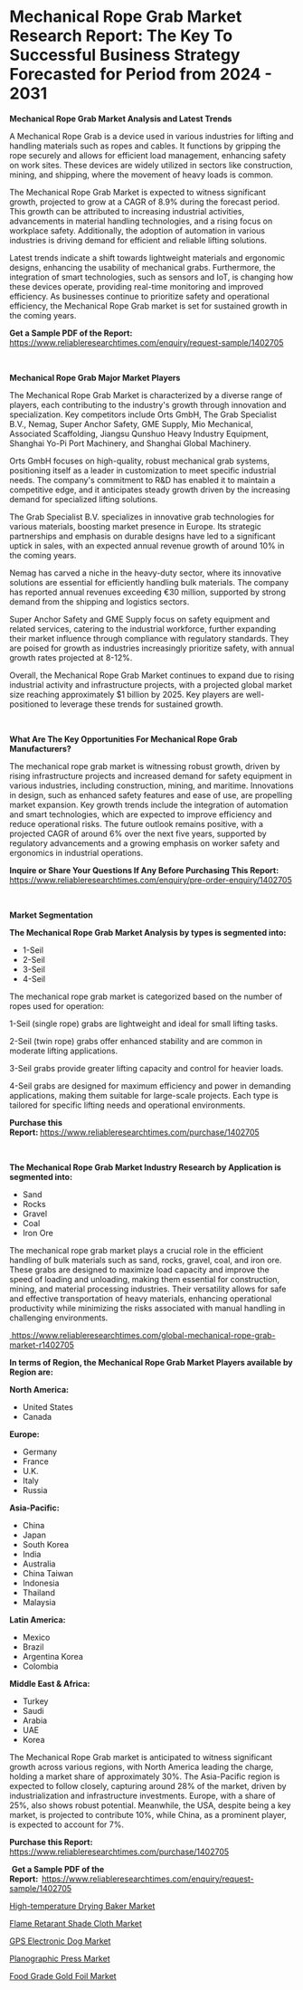 <p><h1>Mechanical Rope Grab Market Research Report: The Key To Successful Business Strategy Forecasted for Period from 2024 - 2031</h1></p><p><strong>Mechanical Rope Grab Market Analysis and Latest Trends</strong></p>
<p><p>A Mechanical Rope Grab is a device used in various industries for lifting and handling materials such as ropes and cables. It functions by gripping the rope securely and allows for efficient load management, enhancing safety on work sites. These devices are widely utilized in sectors like construction, mining, and shipping, where the movement of heavy loads is common.</p><p>The Mechanical Rope Grab Market is expected to witness significant growth, projected to grow at a CAGR of 8.9% during the forecast period. This growth can be attributed to increasing industrial activities, advancements in material handling technologies, and a rising focus on workplace safety. Additionally, the adoption of automation in various industries is driving demand for efficient and reliable lifting solutions.</p><p>Latest trends indicate a shift towards lightweight materials and ergonomic designs, enhancing the usability of mechanical grabs. Furthermore, the integration of smart technologies, such as sensors and IoT, is changing how these devices operate, providing real-time monitoring and improved efficiency. As businesses continue to prioritize safety and operational efficiency, the Mechanical Rope Grab market is set for sustained growth in the coming years.</p></p>
<p><strong>Get a Sample PDF of the Report:&nbsp;</strong> <a href="https://www.reliableresearchtimes.com/enquiry/request-sample/1402705?utm_campaign=1593&utm_medium=2&utm_source=Github&utm_content=ia&utm_term=23102024&utm_id=mechanical-rope-grab">https://www.reliableresearchtimes.com/enquiry/request-sample/1402705</a></p>
<p>&nbsp;</p>
<p><strong>Mechanical Rope Grab Major Market Players</strong></p>
<p><p>The Mechanical Rope Grab Market is characterized by a diverse range of players, each contributing to the industry's growth through innovation and specialization. Key competitors include Orts GmbH, The Grab Specialist B.V., Nemag, Super Anchor Safety, GME Supply, Mio Mechanical, Associated Scaffolding, Jiangsu Qunshuo Heavy Industry Equipment, Shanghai Yo-Pi Port Machinery, and Shanghai Global Machinery.</p><p>Orts GmbH focuses on high-quality, robust mechanical grab systems, positioning itself as a leader in customization to meet specific industrial needs. The company's commitment to R&D has enabled it to maintain a competitive edge, and it anticipates steady growth driven by the increasing demand for specialized lifting solutions.</p><p>The Grab Specialist B.V. specializes in innovative grab technologies for various materials, boosting market presence in Europe. Its strategic partnerships and emphasis on durable designs have led to a significant uptick in sales, with an expected annual revenue growth of around 10% in the coming years.</p><p>Nemag has carved a niche in the heavy-duty sector, where its innovative solutions are essential for efficiently handling bulk materials. The company has reported annual revenues exceeding €30 million, supported by strong demand from the shipping and logistics sectors.</p><p>Super Anchor Safety and GME Supply focus on safety equipment and related services, catering to the industrial workforce, further expanding their market influence through compliance with regulatory standards. They are poised for growth as industries increasingly prioritize safety, with annual growth rates projected at 8-12%.</p><p>Overall, the Mechanical Rope Grab Market continues to expand due to rising industrial activity and infrastructure projects, with a projected global market size reaching approximately $1 billion by 2025. Key players are well-positioned to leverage these trends for sustained growth.</p></p>
<p>&nbsp;</p>
<p><strong>What Are The Key Opportunities For Mechanical Rope Grab Manufacturers?</strong></p>
<p><p>The mechanical rope grab market is witnessing robust growth, driven by rising infrastructure projects and increased demand for safety equipment in various industries, including construction, mining, and maritime. Innovations in design, such as enhanced safety features and ease of use, are propelling market expansion. Key growth trends include the integration of automation and smart technologies, which are expected to improve efficiency and reduce operational risks. The future outlook remains positive, with a projected CAGR of around 6% over the next five years, supported by regulatory advancements and a growing emphasis on worker safety and ergonomics in industrial operations.</p></p>
<p><strong>Inquire or Share Your Questions If Any Before Purchasing This Report:</strong> <a href="https://www.reliableresearchtimes.com/enquiry/pre-order-enquiry/1402705?utm_campaign=1593&utm_medium=2&utm_source=Github&utm_content=ia&utm_term=23102024&utm_id=mechanical-rope-grab">https://www.reliableresearchtimes.com/enquiry/pre-order-enquiry/1402705</a></p>
<p>&nbsp;</p>
<p><strong>Market Segmentation</strong></p>
<p><strong>The Mechanical Rope Grab Market Analysis by types is segmented into:</strong></p>
<p><ul><li>1-Seil</li><li>2-Seil</li><li>3-Seil</li><li>4-Seil</li></ul></p>
<p><p>The mechanical rope grab market is categorized based on the number of ropes used for operation: </p><p>1-Seil (single rope) grabs are lightweight and ideal for small lifting tasks. </p><p>2-Seil (twin rope) grabs offer enhanced stability and are common in moderate lifting applications. </p><p>3-Seil grabs provide greater lifting capacity and control for heavier loads. </p><p>4-Seil grabs are designed for maximum efficiency and power in demanding applications, making them suitable for large-scale projects. Each type is tailored for specific lifting needs and operational environments.</p></p>
<p><strong>Purchase this Report:&nbsp;</strong><a href="https://www.reliableresearchtimes.com/purchase/1402705?utm_campaign=1593&utm_medium=2&utm_source=Github&utm_content=ia&utm_term=23102024&utm_id=mechanical-rope-grab">https://www.reliableresearchtimes.com/purchase/1402705</a></p>
<p>&nbsp;</p>
<p><strong>The Mechanical Rope Grab Market Industry Research by Application is segmented into:</strong></p>
<p><ul><li>Sand</li><li>Rocks</li><li>Gravel</li><li>Coal</li><li>Iron Ore</li></ul></p>
<p><p>The mechanical rope grab market plays a crucial role in the efficient handling of bulk materials such as sand, rocks, gravel, coal, and iron ore. These grabs are designed to maximize load capacity and improve the speed of loading and unloading, making them essential for construction, mining, and material processing industries. Their versatility allows for safe and effective transportation of heavy materials, enhancing operational productivity while minimizing the risks associated with manual handling in challenging environments.</p></p>
<p><a href="https://www.reliableresearchtimes.com/global-mechanical-rope-grab-market-r1402705?utm_campaign=1593&utm_medium=2&utm_source=Github&utm_content=ia&utm_term=23102024&utm_id=mechanical-rope-grab">&nbsp;https://www.reliableresearchtimes.com/global-mechanical-rope-grab-market-r1402705</a></p>
<p><strong>In terms of Region, the Mechanical Rope Grab Market Players available by Region are:</strong></p>
<p>
    <p> <strong> North America: </strong>
        <ul>
            <li>United States</li>
            <li>Canada</li>
        </ul>
        </p> 
    <p> <strong> Europe: </strong>
        <ul>
            <li>Germany</li>
            <li>France</li>
            <li>U.K.</li>
            <li>Italy</li>
            <li>Russia</li>
        </ul>
        </p> 
    <p> <strong> Asia-Pacific: </strong>
        <ul>
            <li>China</li>
            <li>Japan</li>
            <li>South Korea</li>
            <li>India</li>
            <li>Australia</li>
            <li>China Taiwan</li>
            <li>Indonesia</li>
            <li>Thailand</li>
            <li>Malaysia</li>
        </ul>
        </p> 
    <p> <strong> Latin America: </strong>
        <ul>
            <li>Mexico</li>
            <li>Brazil</li>
            <li>Argentina Korea</li>
            <li>Colombia</li>
        </ul>
        </p> 
    <p> <strong> Middle East & Africa: </strong>
        <ul>
            <li>Turkey</li>
            <li>Saudi</li>
            <li>Arabia</li>
            <li>UAE</li>
            <li>Korea</li>
        </ul>
    </p>
    </p>
<p><p>The Mechanical Rope Grab market is anticipated to witness significant growth across various regions, with North America leading the charge, holding a market share of approximately 30%. The Asia-Pacific region is expected to follow closely, capturing around 28% of the market, driven by industrialization and infrastructure investments. Europe, with a share of 25%, also shows robust potential. Meanwhile, the USA, despite being a key market, is projected to contribute 10%, while China, as a prominent player, is expected to account for 7%.</p></p>
<p><strong>Purchase this Report: </strong><a href="https://www.reliableresearchtimes.com/purchase/1402705?utm_campaign=1593&utm_medium=2&utm_source=Github&utm_content=ia&utm_term=23102024&utm_id=mechanical-rope-grab">https://www.reliableresearchtimes.com/purchase/1402705</a></p>
<p>&nbsp;<strong>Get a Sample PDF of the Report:&nbsp;&nbsp;</strong><a href="https://www.reliableresearchtimes.com/enquiry/request-sample/1402705?utm_campaign=1593&utm_medium=2&utm_source=Github&utm_content=ia&utm_term=23102024&utm_id=mechanical-rope-grab">https://www.reliableresearchtimes.com/enquiry/request-sample/1402705</a></p>
<p><strong></strong></p>
<p><p><a href="https://www.linkedin.com/pulse/global-high-temperature-drying-baker-market-share-growth-opportunities-sgmrf?utm_campaign=1593&utm_medium=2&utm_source=Github&utm_content=ia&utm_term=23102024&utm_id=mechanical-rope-grab">High-temperature Drying Baker Market</a></p><p><a href="https://www.linkedin.com/pulse/global-flame-retarant-shade-cloth-market-size-trends-analysis-tml0e?utm_campaign=1593&utm_medium=2&utm_source=Github&utm_content=ia&utm_term=23102024&utm_id=mechanical-rope-grab">Flame Retarant Shade Cloth Market</a></p><p><a href="https://www.linkedin.com/pulse/gps-electronic-dog-market-consolidation-impact-structure-2024-2031-iebge?utm_campaign=1593&utm_medium=2&utm_source=Github&utm_content=ia&utm_term=23102024&utm_id=mechanical-rope-grab">GPS Electronic Dog Market</a></p><p><a href="https://www.linkedin.com/pulse/global-perspectives-planographic-press-market-trends-challenges-xjwle?utm_campaign=1593&utm_medium=2&utm_source=Github&utm_content=ia&utm_term=23102024&utm_id=mechanical-rope-grab">Planographic Press Market</a></p><p><a href="https://www.linkedin.com/pulse/food-grade-gold-foil-market-global-insights-sales-trends-q15ye?utm_campaign=1593&utm_medium=2&utm_source=Github&utm_content=ia&utm_term=23102024&utm_id=mechanical-rope-grab">Food Grade Gold Foil Market</a></p></p>